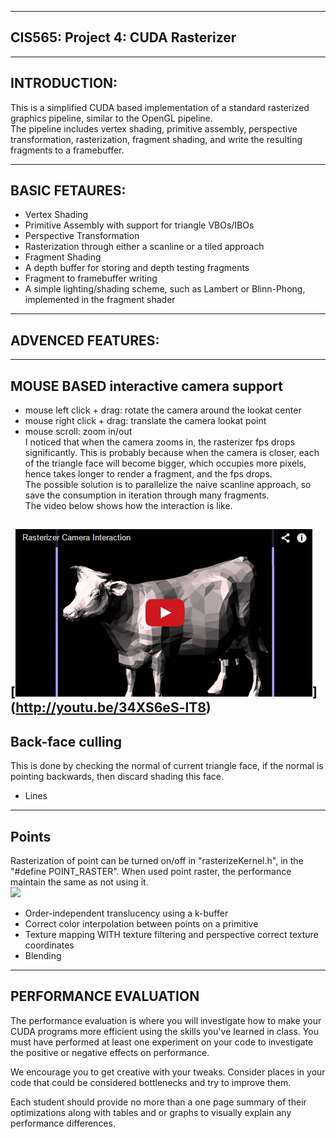 -------------------------------------------------------------------------------
CIS565: Project 4: CUDA Rasterizer
-------------------------------------------------------------------------------

-------------------------------------------------------------------------------
INTRODUCTION:
-------------------------------------------------------------------------------
This is a simplified CUDA based implementation of a standard rasterized graphics pipeline, similar to the OpenGL pipeline.   
The pipeline includes vertex shading, primitive assembly, perspective transformation, rasterization, fragment shading, and write the resulting fragments to a framebuffer.


-------------------------------------------------------------------------------
BASIC FETAURES:
-------------------------------------------------------------------------------

* Vertex Shading
* Primitive Assembly with support for triangle VBOs/IBOs
* Perspective Transformation
* Rasterization through either a scanline or a tiled approach
* Fragment Shading
* A depth buffer for storing and depth testing fragments
* Fragment to framebuffer writing
* A simple lighting/shading scheme, such as Lambert or Blinn-Phong, implemented in the fragment shader



-------------------------------------------------------------------------------
ADVENCED FEATURES:
-------------------------------------------------------------------------------
-------------------------------------------------------------------------------
MOUSE BASED interactive camera support  
-------------------------------------------------------------------------------
- mouse left click + drag: rotate the camera around the lookat center  
- mouse right click + drag: translate the camera lookat point  
- mouse scroll: zoom in/out  
I noticed that when the camera zooms in, the rasterizer fps drops significantly. This is probably because when the camera is closer,
each of the triangle face will become bigger, which occupies more pixels, hence takes longer to render a fragment, and the fps drops.  
The possible solution is to parallelize the naive scanline approach, so save the consumption in iteration through many fragments.  
The video below shows how the interaction is like.  

[![ScreenShot](imgs/CamInteractionThumbnail.png)] (http://youtu.be/34XS6eS-lT8)    
-------------------------------------------------------------------------------
Back-face culling  
-------------------------------------------------------------------------------
This is done by checking the normal of current triangle face, if the normal is pointing backwards, then discard shading this face.


* Lines
-------------------------------------------------------------------------------
Points
-------------------------------------------------------------------------------
Rasterization of point can be turned on/off in "rasterizeKernel.h",  in the "#define POINT_RASTER".
When used point raster, the performance maintain the same as not using it.  
![](imgs/Ccow_point_raster.png)

* Order-independent translucency using a k-buffer
* Correct color interpolation between points on a primitive
* Texture mapping WITH texture filtering and perspective correct texture coordinates
* Blending

-------------------------------------------------------------------------------
PERFORMANCE EVALUATION
-------------------------------------------------------------------------------
The performance evaluation is where you will investigate how to make your CUDA
programs more efficient using the skills you've learned in class. You must have
performed at least one experiment on your code to investigate the positive or
negative effects on performance. 

We encourage you to get creative with your tweaks. Consider places in your code
that could be considered bottlenecks and try to improve them. 

Each student should provide no more than a one page summary of their
optimizations along with tables and or graphs to visually explain any
performance differences.

